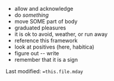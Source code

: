 - allow and acknowledge
- do *something*
- move SOME part of body
- graduated pleasures
- it is ok to avoid, weather, or run away
- reference this framework
- look at positives (here, habitica)
- figure out -- write
- remember that it is a sign



Last modified: `=this.file.mday`